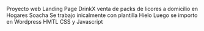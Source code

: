 Proyecto web Landing Page
DrinkX venta de packs de licores a domicilio en Hogares Soacha
Se trabajo inicalmente con plantilla Hielo 
Luego se importo en Wordpress
HMTL CSS y Javascript
